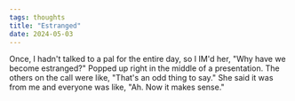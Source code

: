 ```yaml
---
tags: thoughts
title: "Estranged"
date: 2024-05-03
---
```


Once, I hadn't talked to a pal for the entire day, so I IM'd her, "Why have we become estranged?" Popped up right in the middle of a presentation. The others on the call were like, "That's an odd thing to say." She said it was from me and everyone was like, "Ah. Now it makes sense."